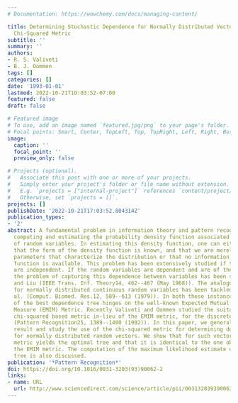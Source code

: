 ```yaml
---
# Documentation: https://wowchemy.com/docs/managing-content/

title: Determining Stochastic Dependence for Normally Distributed Vectors Using the
  Chi-Squared Metric
subtitle: ''
summary: ''
authors:
- R. S. Valiveti
- B. J. Oommen
tags: []
categories: []
date: '1993-01-01'
lastmod: 2022-10-21T10:03:52-07:00
featured: false
draft: false

# Featured image
# To use, add an image named `featured.jpg/png` to your page's folder.
# Focal points: Smart, Center, TopLeft, Top, TopRight, Left, Right, BottomLeft, Bottom, BottomRight.
image:
  caption: ''
  focal_point: ''
  preview_only: false

# Projects (optional).
#   Associate this post with one or more of your projects.
#   Simply enter your project's folder or file name without extension.
#   E.g. `projects = ["internal-project"]` references `content/project/deep-learning/index.md`.
#   Otherwise, set `projects = []`.
projects: []
publishDate: '2022-10-21T17:03:52.804314Z'
publication_types:
- '2'
abstract: A fundamental problem in information theory and pattern recognition involves
  computing and estimating the probability density function associated with a set
  of random variables. In estimating this density function, one can either assume
  that the form of the density function is known, and that we are merely estimating
  parameters that characterize the distribution or that no information about the density
  function is available. This problem has been extensively studied if the random variables
  are independent. If the random variables are dependent and are of the discrete sort,
  the problem of capturing this dependence between variables has been studied in Chow
  and Liu (IEEE Trans. Inf. Theory14, 462--467 (May 1968)). The analogous problem
  for normally distributed continuous random variables has been tackled in Chow et
  al. (Comput. Biomed. Res.12, 589--613 (1979)). In both these instances, the determination
  of the best dependence tree hinges on the well-known Expected Mutual Information
  Measure (EMIM) Metric. Recently Valiveti and Oommen studied the suitability of the
  chi-squared based metric in-lieu of the EMIM metric, for the discrete variable case
  (Pattern Recognition25, 1389--1400 (1992)). In this paper, we generalize the latter
  result and study the use of the chi-squared metric for determining dependence trees
  for normally distributed random vectors. We show that for such vectors, the chi-squared
  metric yields the optimal tree and that it is identical to the one obtained using
  the EMIM metric. The computation of the maximum likelihood estimate of the dependence
  tree is also discussed.
publication: '*Pattern Recognition*'
doi: https://doi.org/10.1016/0031-3203(93)90062-2
links:
- name: URL
  url: http://www.sciencedirect.com/science/article/pii/0031320393900622
---
```

